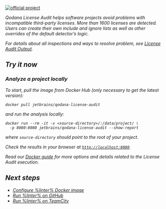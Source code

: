 [//]: # (title: Qodana License Audit)

[![official project](https://jb.gg/badges/official-flat-square.svg)](https://confluence.jetbrains.com/display/ALL/JetBrains+on+GitHub)

<var name="linter" value="Qodana License Audit"/>

<note>

<include src="lib_qd.xml" include-id="supported-techs">
    <var name="linter" value="Qodana License Audit"/>
    <var name="supported-techs" value="PHP Composer, npm, pip (requirements.txt or setup.py is required) pipenv, poetry, yarn"/>
</include>

</note>


Qodana License Audit helps software projects avoid problems with incompatible third-party licenses. More than 1600 licenses are detected. Users can create their own include and ignore lists as well as other overrides of the default detector’s logic.

For details about all inspections and ways to resolve problem, see [License Audit Output](license-audit-output.md).


<tip>

<include src="lib_qd.xml" include-id="qodana-playground-tip">
    <var name="qodana-playground-url" value="https://qodana.teamcity.com/project/Hosted_Root_LicenseAuditExamples?mode=builds#all-projects"/>
    <var name="linter" value="Qodana License Audit"/>
</include>

</tip>

## Try it now

### Analyze a project locally

To start, pull the image from Docker Hub (only necessary to get the latest version):

```shell
docker pull jetbrains/qodana-license-audit
```

and run the analysis locally:

```shell
docker run --rm -it -v <source-directory>/:/data/project/ \ 
  -p 8080:8080 jetbrains/qodana-license-audit --show-report
```

where `source-directory` should point to the root of your project.

Check the results in your browser at [`http://localhost:8080`](http://localhost:8080).

Read our [Docker guide](license-audit-docker-readme.md) for more options and details related to the License Audit execution.

## Next steps

- <a href="license-audit-docker-readme.md">Configure %linter% Docker image</a>
- <a href="license-audit-github-action.md">Run %linter% on GitHub</a>
- <a href="license-audit-teamcity-plugin.md">Run %linter% on TeamCity</a>